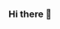 ### Hi there 👋

<!--
I'm currently learning java through the summer cohort at Tech Elevator!
I'm looking forward to learning all about coding and software development along with other technologies that could benefit my new career.
A little about myself: I love to play disc golf and I'm a musician in a couple of bands. My wife and I live on the East Coast with our two dogs and spend as much time outdoors that we possibly can.

